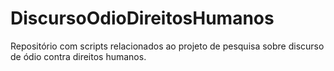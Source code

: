 # DiscursoOdioDireitosHumanos
Repositório com scripts relacionados ao projeto de pesquisa sobre discurso de ódio contra direitos humanos.
